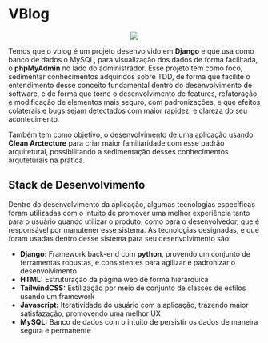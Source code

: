 # VBlog

<p  align="center">
  <a href="https://go-skill-icons.vercel.app/">
    <img
      src="https://go-skill-icons.vercel.app/api/icons?i=python,django,mysql,html,javascript,tailwindcss,&theme=dark"
    />
  </a>
</p>

Temos que o vblog é um projeto desenvolvido em **Django** e que usa como banco de dados o MySQL, para visualização dos dados de forma facilitada,
o **phpMyAdmin** no lado do administrador. Esse projeto tem como foco, sedimentar conhecimentos adquiridos sobre TDD, de forma que facilite o entendimento desse conceito 
fundamental dentro do desenvolvimento de software, e de forma que torne o desenvolvimento de features, refatoração, e modificação de elementos mais seguro, com padronizações, 
e que efeitos colaterais e bugs sejam detectados com maior rapidez, e clareza do seu acontecimento.

Também tem como objetivo, o desenvolvimento de uma aplicação usando **Clean Arctecture** para criar maior familiaridade com esse padrão arquitetural, possibilitando a 
sedimentação desses conhecimentos arquteturais na prática.

## Stack de Desenvolvimento
Dentro do desenvolvimento da aplicação, algumas tecnologias específicas foram utilizadas com o intuito de promover uma melhor experiência tanto para o usuário quando 
utilizar o produto, como para o desenvolvedor, que é responsável por manutener esse sistema. As tecnologias designadas, e que foram usadas dentro desse sistema para seu 
desenvolvimento são:

- **Django:** Framework back-end com **python**, provendo um conjunto de ferramentas robustas, e consistentes para agilizar e padronizar o desenvolvimento
- **HTML:** Estruturação da página web de forma hierárquica
- **TailwindCSS:** Estilização por meio de conjunto de classes de estilos usando um framework
- **Javascript:** Iteratividade do usuário com a aplicação, trazendo maior satisfazação, promovendo uma melhor UX
- **MySQL:** Banco de dados com o intuito de persistir os dados de maneira segura e permanente



